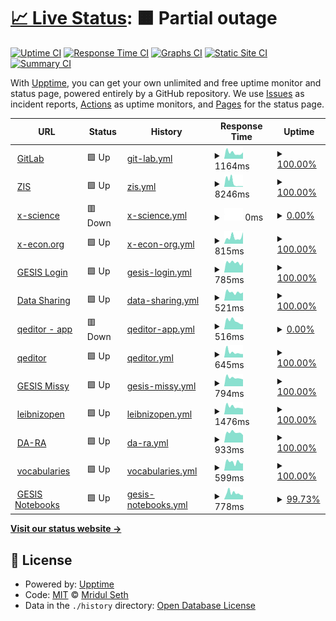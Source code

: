 # [📈 Live Status](https://GESISWTS.github.io/uptime): <!--live status--> **🟧 Partial outage**

[![Uptime CI](https://github.com/koj-co/upptime/workflows/Uptime%20CI/badge.svg)](https://github.com/koj-co/upptime/actions?query=workflow%3A%22Uptime+CI%22)
[![Response Time CI](https://github.com/koj-co/upptime/workflows/Response%20Time%20CI/badge.svg)](https://github.com/koj-co/upptime/actions?query=workflow%3A%22Response+Time+CI%22)
[![Graphs CI](https://github.com/koj-co/upptime/workflows/Graphs%20CI/badge.svg)](https://github.com/koj-co/upptime/actions?query=workflow%3A%22Graphs+CI%22)
[![Static Site CI](https://github.com/koj-co/upptime/workflows/Static%20Site%20CI/badge.svg)](https://github.com/koj-co/upptime/actions?query=workflow%3A%22Static+Site+CI%22)
[![Summary CI](https://github.com/koj-co/upptime/workflows/Summary%20CI/badge.svg)](https://github.com/koj-co/upptime/actions?query=workflow%3A%22Summary+CI%22)

With [Upptime](https://upptime.js.org), you can get your own unlimited and free uptime monitor and status page, powered entirely by a GitHub repository. We use [Issues](https://github.com/MridulS/test_status_page/issues) as incident reports, [Actions](https://github.com/MridulS/test_status_page/actions) as uptime monitors, and [Pages](https://MridulS.github.io/test_status_page) for the status page.

<!--start: status pages-->
<!-- This summary is generated by Upptime (https://github.com/upptime/upptime) -->
<!-- Do not edit this manually, your changes will be overwritten -->
<!-- prettier-ignore -->
| URL | Status | History | Response Time | Uptime |
| --- | ------ | ------- | ------------- | ------ |
| <img alt="" src="https://icons.duckduckgo.com/ip3/git.gesis.org.ico" height="13"> [GitLab](https://git.gesis.org) | 🟩 Up | [git-lab.yml](https://github.com/GESISWTS/uptime/commits/HEAD/history/git-lab.yml) | <details><summary><img alt="Response time graph" src="./graphs/git-lab/response-time-week.png" height="20"> 1164ms</summary><br><a href="https://GESISWTS.github.io/uptime/history/git-lab"><img alt="Response time 928" src="https://img.shields.io/endpoint?url=https%3A%2F%2Fraw.githubusercontent.com%2FGESISWTS%2Fuptime%2FHEAD%2Fapi%2Fgit-lab%2Fresponse-time.json"></a><br><a href="https://GESISWTS.github.io/uptime/history/git-lab"><img alt="24-hour response time 1237" src="https://img.shields.io/endpoint?url=https%3A%2F%2Fraw.githubusercontent.com%2FGESISWTS%2Fuptime%2FHEAD%2Fapi%2Fgit-lab%2Fresponse-time-day.json"></a><br><a href="https://GESISWTS.github.io/uptime/history/git-lab"><img alt="7-day response time 1164" src="https://img.shields.io/endpoint?url=https%3A%2F%2Fraw.githubusercontent.com%2FGESISWTS%2Fuptime%2FHEAD%2Fapi%2Fgit-lab%2Fresponse-time-week.json"></a><br><a href="https://GESISWTS.github.io/uptime/history/git-lab"><img alt="30-day response time 1007" src="https://img.shields.io/endpoint?url=https%3A%2F%2Fraw.githubusercontent.com%2FGESISWTS%2Fuptime%2FHEAD%2Fapi%2Fgit-lab%2Fresponse-time-month.json"></a><br><a href="https://GESISWTS.github.io/uptime/history/git-lab"><img alt="1-year response time 952" src="https://img.shields.io/endpoint?url=https%3A%2F%2Fraw.githubusercontent.com%2FGESISWTS%2Fuptime%2FHEAD%2Fapi%2Fgit-lab%2Fresponse-time-year.json"></a></details> | <details><summary><a href="https://GESISWTS.github.io/uptime/history/git-lab">100.00%</a></summary><a href="https://GESISWTS.github.io/uptime/history/git-lab"><img alt="All-time uptime 99.94%" src="https://img.shields.io/endpoint?url=https%3A%2F%2Fraw.githubusercontent.com%2FGESISWTS%2Fuptime%2FHEAD%2Fapi%2Fgit-lab%2Fuptime.json"></a><br><a href="https://GESISWTS.github.io/uptime/history/git-lab"><img alt="24-hour uptime 100.00%" src="https://img.shields.io/endpoint?url=https%3A%2F%2Fraw.githubusercontent.com%2FGESISWTS%2Fuptime%2FHEAD%2Fapi%2Fgit-lab%2Fuptime-day.json"></a><br><a href="https://GESISWTS.github.io/uptime/history/git-lab"><img alt="7-day uptime 100.00%" src="https://img.shields.io/endpoint?url=https%3A%2F%2Fraw.githubusercontent.com%2FGESISWTS%2Fuptime%2FHEAD%2Fapi%2Fgit-lab%2Fuptime-week.json"></a><br><a href="https://GESISWTS.github.io/uptime/history/git-lab"><img alt="30-day uptime 100.00%" src="https://img.shields.io/endpoint?url=https%3A%2F%2Fraw.githubusercontent.com%2FGESISWTS%2Fuptime%2FHEAD%2Fapi%2Fgit-lab%2Fuptime-month.json"></a><br><a href="https://GESISWTS.github.io/uptime/history/git-lab"><img alt="1-year uptime 99.97%" src="https://img.shields.io/endpoint?url=https%3A%2F%2Fraw.githubusercontent.com%2FGESISWTS%2Fuptime%2FHEAD%2Fapi%2Fgit-lab%2Fuptime-year.json"></a></details>
| <img alt="" src="https://icons.duckduckgo.com/ip3/zis.gesis.org.ico" height="13"> [ZIS](https://zis.gesis.org) | 🟩 Up | [zis.yml](https://github.com/GESISWTS/uptime/commits/HEAD/history/zis.yml) | <details><summary><img alt="Response time graph" src="./graphs/zis/response-time-week.png" height="20"> 8246ms</summary><br><a href="https://GESISWTS.github.io/uptime/history/zis"><img alt="Response time 6423" src="https://img.shields.io/endpoint?url=https%3A%2F%2Fraw.githubusercontent.com%2FGESISWTS%2Fuptime%2FHEAD%2Fapi%2Fzis%2Fresponse-time.json"></a><br><a href="https://GESISWTS.github.io/uptime/history/zis"><img alt="24-hour response time 1071" src="https://img.shields.io/endpoint?url=https%3A%2F%2Fraw.githubusercontent.com%2FGESISWTS%2Fuptime%2FHEAD%2Fapi%2Fzis%2Fresponse-time-day.json"></a><br><a href="https://GESISWTS.github.io/uptime/history/zis"><img alt="7-day response time 8246" src="https://img.shields.io/endpoint?url=https%3A%2F%2Fraw.githubusercontent.com%2FGESISWTS%2Fuptime%2FHEAD%2Fapi%2Fzis%2Fresponse-time-week.json"></a><br><a href="https://GESISWTS.github.io/uptime/history/zis"><img alt="30-day response time 4443" src="https://img.shields.io/endpoint?url=https%3A%2F%2Fraw.githubusercontent.com%2FGESISWTS%2Fuptime%2FHEAD%2Fapi%2Fzis%2Fresponse-time-month.json"></a><br><a href="https://GESISWTS.github.io/uptime/history/zis"><img alt="1-year response time 6454" src="https://img.shields.io/endpoint?url=https%3A%2F%2Fraw.githubusercontent.com%2FGESISWTS%2Fuptime%2FHEAD%2Fapi%2Fzis%2Fresponse-time-year.json"></a></details> | <details><summary><a href="https://GESISWTS.github.io/uptime/history/zis">100.00%</a></summary><a href="https://GESISWTS.github.io/uptime/history/zis"><img alt="All-time uptime 99.42%" src="https://img.shields.io/endpoint?url=https%3A%2F%2Fraw.githubusercontent.com%2FGESISWTS%2Fuptime%2FHEAD%2Fapi%2Fzis%2Fuptime.json"></a><br><a href="https://GESISWTS.github.io/uptime/history/zis"><img alt="24-hour uptime 100.00%" src="https://img.shields.io/endpoint?url=https%3A%2F%2Fraw.githubusercontent.com%2FGESISWTS%2Fuptime%2FHEAD%2Fapi%2Fzis%2Fuptime-day.json"></a><br><a href="https://GESISWTS.github.io/uptime/history/zis"><img alt="7-day uptime 100.00%" src="https://img.shields.io/endpoint?url=https%3A%2F%2Fraw.githubusercontent.com%2FGESISWTS%2Fuptime%2FHEAD%2Fapi%2Fzis%2Fuptime-week.json"></a><br><a href="https://GESISWTS.github.io/uptime/history/zis"><img alt="30-day uptime 100.00%" src="https://img.shields.io/endpoint?url=https%3A%2F%2Fraw.githubusercontent.com%2FGESISWTS%2Fuptime%2FHEAD%2Fapi%2Fzis%2Fuptime-month.json"></a><br><a href="https://GESISWTS.github.io/uptime/history/zis"><img alt="1-year uptime 99.16%" src="https://img.shields.io/endpoint?url=https%3A%2F%2Fraw.githubusercontent.com%2FGESISWTS%2Fuptime%2FHEAD%2Fapi%2Fzis%2Fuptime-year.json"></a></details>
| <img alt="" src="https://icons.duckduckgo.com/ip3/www.x-science.org.ico" height="13"> [x-science](https://www.x-science.org/xscience/#!Home) | 🟥 Down | [x-science.yml](https://github.com/GESISWTS/uptime/commits/HEAD/history/x-science.yml) | <details><summary><img alt="Response time graph" src="./graphs/x-science/response-time-week.png" height="20"> 0ms</summary><br><a href="https://GESISWTS.github.io/uptime/history/x-science"><img alt="Response time 0" src="https://img.shields.io/endpoint?url=https%3A%2F%2Fraw.githubusercontent.com%2FGESISWTS%2Fuptime%2FHEAD%2Fapi%2Fx-science%2Fresponse-time.json"></a><br><a href="https://GESISWTS.github.io/uptime/history/x-science"><img alt="24-hour response time 0" src="https://img.shields.io/endpoint?url=https%3A%2F%2Fraw.githubusercontent.com%2FGESISWTS%2Fuptime%2FHEAD%2Fapi%2Fx-science%2Fresponse-time-day.json"></a><br><a href="https://GESISWTS.github.io/uptime/history/x-science"><img alt="7-day response time 0" src="https://img.shields.io/endpoint?url=https%3A%2F%2Fraw.githubusercontent.com%2FGESISWTS%2Fuptime%2FHEAD%2Fapi%2Fx-science%2Fresponse-time-week.json"></a><br><a href="https://GESISWTS.github.io/uptime/history/x-science"><img alt="30-day response time 0" src="https://img.shields.io/endpoint?url=https%3A%2F%2Fraw.githubusercontent.com%2FGESISWTS%2Fuptime%2FHEAD%2Fapi%2Fx-science%2Fresponse-time-month.json"></a><br><a href="https://GESISWTS.github.io/uptime/history/x-science"><img alt="1-year response time 0" src="https://img.shields.io/endpoint?url=https%3A%2F%2Fraw.githubusercontent.com%2FGESISWTS%2Fuptime%2FHEAD%2Fapi%2Fx-science%2Fresponse-time-year.json"></a></details> | <details><summary><a href="https://GESISWTS.github.io/uptime/history/x-science">0.00%</a></summary><a href="https://GESISWTS.github.io/uptime/history/x-science"><img alt="All-time uptime 36.92%" src="https://img.shields.io/endpoint?url=https%3A%2F%2Fraw.githubusercontent.com%2FGESISWTS%2Fuptime%2FHEAD%2Fapi%2Fx-science%2Fuptime.json"></a><br><a href="https://GESISWTS.github.io/uptime/history/x-science"><img alt="24-hour uptime 0.00%" src="https://img.shields.io/endpoint?url=https%3A%2F%2Fraw.githubusercontent.com%2FGESISWTS%2Fuptime%2FHEAD%2Fapi%2Fx-science%2Fuptime-day.json"></a><br><a href="https://GESISWTS.github.io/uptime/history/x-science"><img alt="7-day uptime 0.00%" src="https://img.shields.io/endpoint?url=https%3A%2F%2Fraw.githubusercontent.com%2FGESISWTS%2Fuptime%2FHEAD%2Fapi%2Fx-science%2Fuptime-week.json"></a><br><a href="https://GESISWTS.github.io/uptime/history/x-science"><img alt="30-day uptime 0.00%" src="https://img.shields.io/endpoint?url=https%3A%2F%2Fraw.githubusercontent.com%2FGESISWTS%2Fuptime%2FHEAD%2Fapi%2Fx-science%2Fuptime-month.json"></a><br><a href="https://GESISWTS.github.io/uptime/history/x-science"><img alt="1-year uptime 0.00%" src="https://img.shields.io/endpoint?url=https%3A%2F%2Fraw.githubusercontent.com%2FGESISWTS%2Fuptime%2FHEAD%2Fapi%2Fx-science%2Fuptime-year.json"></a></details>
| <img alt="" src="https://icons.duckduckgo.com/ip3/x-econ.org.ico" height="13"> [x-econ.org](https://x-econ.org/xecon/#!Home) | 🟩 Up | [x-econ-org.yml](https://github.com/GESISWTS/uptime/commits/HEAD/history/x-econ-org.yml) | <details><summary><img alt="Response time graph" src="./graphs/x-econ-org/response-time-week.png" height="20"> 815ms</summary><br><a href="https://GESISWTS.github.io/uptime/history/x-econ-org"><img alt="Response time 558" src="https://img.shields.io/endpoint?url=https%3A%2F%2Fraw.githubusercontent.com%2FGESISWTS%2Fuptime%2FHEAD%2Fapi%2Fx-econ-org%2Fresponse-time.json"></a><br><a href="https://GESISWTS.github.io/uptime/history/x-econ-org"><img alt="24-hour response time 1445" src="https://img.shields.io/endpoint?url=https%3A%2F%2Fraw.githubusercontent.com%2FGESISWTS%2Fuptime%2FHEAD%2Fapi%2Fx-econ-org%2Fresponse-time-day.json"></a><br><a href="https://GESISWTS.github.io/uptime/history/x-econ-org"><img alt="7-day response time 815" src="https://img.shields.io/endpoint?url=https%3A%2F%2Fraw.githubusercontent.com%2FGESISWTS%2Fuptime%2FHEAD%2Fapi%2Fx-econ-org%2Fresponse-time-week.json"></a><br><a href="https://GESISWTS.github.io/uptime/history/x-econ-org"><img alt="30-day response time 621" src="https://img.shields.io/endpoint?url=https%3A%2F%2Fraw.githubusercontent.com%2FGESISWTS%2Fuptime%2FHEAD%2Fapi%2Fx-econ-org%2Fresponse-time-month.json"></a><br><a href="https://GESISWTS.github.io/uptime/history/x-econ-org"><img alt="1-year response time 573" src="https://img.shields.io/endpoint?url=https%3A%2F%2Fraw.githubusercontent.com%2FGESISWTS%2Fuptime%2FHEAD%2Fapi%2Fx-econ-org%2Fresponse-time-year.json"></a></details> | <details><summary><a href="https://GESISWTS.github.io/uptime/history/x-econ-org">100.00%</a></summary><a href="https://GESISWTS.github.io/uptime/history/x-econ-org"><img alt="All-time uptime 99.39%" src="https://img.shields.io/endpoint?url=https%3A%2F%2Fraw.githubusercontent.com%2FGESISWTS%2Fuptime%2FHEAD%2Fapi%2Fx-econ-org%2Fuptime.json"></a><br><a href="https://GESISWTS.github.io/uptime/history/x-econ-org"><img alt="24-hour uptime 100.00%" src="https://img.shields.io/endpoint?url=https%3A%2F%2Fraw.githubusercontent.com%2FGESISWTS%2Fuptime%2FHEAD%2Fapi%2Fx-econ-org%2Fuptime-day.json"></a><br><a href="https://GESISWTS.github.io/uptime/history/x-econ-org"><img alt="7-day uptime 100.00%" src="https://img.shields.io/endpoint?url=https%3A%2F%2Fraw.githubusercontent.com%2FGESISWTS%2Fuptime%2FHEAD%2Fapi%2Fx-econ-org%2Fuptime-week.json"></a><br><a href="https://GESISWTS.github.io/uptime/history/x-econ-org"><img alt="30-day uptime 99.08%" src="https://img.shields.io/endpoint?url=https%3A%2F%2Fraw.githubusercontent.com%2FGESISWTS%2Fuptime%2FHEAD%2Fapi%2Fx-econ-org%2Fuptime-month.json"></a><br><a href="https://GESISWTS.github.io/uptime/history/x-econ-org"><img alt="1-year uptime 99.91%" src="https://img.shields.io/endpoint?url=https%3A%2F%2Fraw.githubusercontent.com%2FGESISWTS%2Fuptime%2FHEAD%2Fapi%2Fx-econ-org%2Fuptime-year.json"></a></details>
| <img alt="" src="https://icons.duckduckgo.com/ip3/login.gesis.org.ico" height="13"> [GESIS Login](https://login.gesis.org) | 🟩 Up | [gesis-login.yml](https://github.com/GESISWTS/uptime/commits/HEAD/history/gesis-login.yml) | <details><summary><img alt="Response time graph" src="./graphs/gesis-login/response-time-week.png" height="20"> 785ms</summary><br><a href="https://GESISWTS.github.io/uptime/history/gesis-login"><img alt="Response time 868" src="https://img.shields.io/endpoint?url=https%3A%2F%2Fraw.githubusercontent.com%2FGESISWTS%2Fuptime%2FHEAD%2Fapi%2Fgesis-login%2Fresponse-time.json"></a><br><a href="https://GESISWTS.github.io/uptime/history/gesis-login"><img alt="24-hour response time 777" src="https://img.shields.io/endpoint?url=https%3A%2F%2Fraw.githubusercontent.com%2FGESISWTS%2Fuptime%2FHEAD%2Fapi%2Fgesis-login%2Fresponse-time-day.json"></a><br><a href="https://GESISWTS.github.io/uptime/history/gesis-login"><img alt="7-day response time 785" src="https://img.shields.io/endpoint?url=https%3A%2F%2Fraw.githubusercontent.com%2FGESISWTS%2Fuptime%2FHEAD%2Fapi%2Fgesis-login%2Fresponse-time-week.json"></a><br><a href="https://GESISWTS.github.io/uptime/history/gesis-login"><img alt="30-day response time 928" src="https://img.shields.io/endpoint?url=https%3A%2F%2Fraw.githubusercontent.com%2FGESISWTS%2Fuptime%2FHEAD%2Fapi%2Fgesis-login%2Fresponse-time-month.json"></a><br><a href="https://GESISWTS.github.io/uptime/history/gesis-login"><img alt="1-year response time 863" src="https://img.shields.io/endpoint?url=https%3A%2F%2Fraw.githubusercontent.com%2FGESISWTS%2Fuptime%2FHEAD%2Fapi%2Fgesis-login%2Fresponse-time-year.json"></a></details> | <details><summary><a href="https://GESISWTS.github.io/uptime/history/gesis-login">100.00%</a></summary><a href="https://GESISWTS.github.io/uptime/history/gesis-login"><img alt="All-time uptime 97.57%" src="https://img.shields.io/endpoint?url=https%3A%2F%2Fraw.githubusercontent.com%2FGESISWTS%2Fuptime%2FHEAD%2Fapi%2Fgesis-login%2Fuptime.json"></a><br><a href="https://GESISWTS.github.io/uptime/history/gesis-login"><img alt="24-hour uptime 100.00%" src="https://img.shields.io/endpoint?url=https%3A%2F%2Fraw.githubusercontent.com%2FGESISWTS%2Fuptime%2FHEAD%2Fapi%2Fgesis-login%2Fuptime-day.json"></a><br><a href="https://GESISWTS.github.io/uptime/history/gesis-login"><img alt="7-day uptime 100.00%" src="https://img.shields.io/endpoint?url=https%3A%2F%2Fraw.githubusercontent.com%2FGESISWTS%2Fuptime%2FHEAD%2Fapi%2Fgesis-login%2Fuptime-week.json"></a><br><a href="https://GESISWTS.github.io/uptime/history/gesis-login"><img alt="30-day uptime 100.00%" src="https://img.shields.io/endpoint?url=https%3A%2F%2Fraw.githubusercontent.com%2FGESISWTS%2Fuptime%2FHEAD%2Fapi%2Fgesis-login%2Fuptime-month.json"></a><br><a href="https://GESISWTS.github.io/uptime/history/gesis-login"><img alt="1-year uptime 95.36%" src="https://img.shields.io/endpoint?url=https%3A%2F%2Fraw.githubusercontent.com%2FGESISWTS%2Fuptime%2FHEAD%2Fapi%2Fgesis-login%2Fuptime-year.json"></a></details>
| <img alt="" src="https://icons.duckduckgo.com/ip3/data.gesis.org.ico" height="13"> [Data Sharing](https://data.gesis.org/sharing/#!Home) | 🟩 Up | [data-sharing.yml](https://github.com/GESISWTS/uptime/commits/HEAD/history/data-sharing.yml) | <details><summary><img alt="Response time graph" src="./graphs/data-sharing/response-time-week.png" height="20"> 521ms</summary><br><a href="https://GESISWTS.github.io/uptime/history/data-sharing"><img alt="Response time 536" src="https://img.shields.io/endpoint?url=https%3A%2F%2Fraw.githubusercontent.com%2FGESISWTS%2Fuptime%2FHEAD%2Fapi%2Fdata-sharing%2Fresponse-time.json"></a><br><a href="https://GESISWTS.github.io/uptime/history/data-sharing"><img alt="24-hour response time 508" src="https://img.shields.io/endpoint?url=https%3A%2F%2Fraw.githubusercontent.com%2FGESISWTS%2Fuptime%2FHEAD%2Fapi%2Fdata-sharing%2Fresponse-time-day.json"></a><br><a href="https://GESISWTS.github.io/uptime/history/data-sharing"><img alt="7-day response time 521" src="https://img.shields.io/endpoint?url=https%3A%2F%2Fraw.githubusercontent.com%2FGESISWTS%2Fuptime%2FHEAD%2Fapi%2Fdata-sharing%2Fresponse-time-week.json"></a><br><a href="https://GESISWTS.github.io/uptime/history/data-sharing"><img alt="30-day response time 576" src="https://img.shields.io/endpoint?url=https%3A%2F%2Fraw.githubusercontent.com%2FGESISWTS%2Fuptime%2FHEAD%2Fapi%2Fdata-sharing%2Fresponse-time-month.json"></a><br><a href="https://GESISWTS.github.io/uptime/history/data-sharing"><img alt="1-year response time 545" src="https://img.shields.io/endpoint?url=https%3A%2F%2Fraw.githubusercontent.com%2FGESISWTS%2Fuptime%2FHEAD%2Fapi%2Fdata-sharing%2Fresponse-time-year.json"></a></details> | <details><summary><a href="https://GESISWTS.github.io/uptime/history/data-sharing">100.00%</a></summary><a href="https://GESISWTS.github.io/uptime/history/data-sharing"><img alt="All-time uptime 99.49%" src="https://img.shields.io/endpoint?url=https%3A%2F%2Fraw.githubusercontent.com%2FGESISWTS%2Fuptime%2FHEAD%2Fapi%2Fdata-sharing%2Fuptime.json"></a><br><a href="https://GESISWTS.github.io/uptime/history/data-sharing"><img alt="24-hour uptime 100.00%" src="https://img.shields.io/endpoint?url=https%3A%2F%2Fraw.githubusercontent.com%2FGESISWTS%2Fuptime%2FHEAD%2Fapi%2Fdata-sharing%2Fuptime-day.json"></a><br><a href="https://GESISWTS.github.io/uptime/history/data-sharing"><img alt="7-day uptime 100.00%" src="https://img.shields.io/endpoint?url=https%3A%2F%2Fraw.githubusercontent.com%2FGESISWTS%2Fuptime%2FHEAD%2Fapi%2Fdata-sharing%2Fuptime-week.json"></a><br><a href="https://GESISWTS.github.io/uptime/history/data-sharing"><img alt="30-day uptime 100.00%" src="https://img.shields.io/endpoint?url=https%3A%2F%2Fraw.githubusercontent.com%2FGESISWTS%2Fuptime%2FHEAD%2Fapi%2Fdata-sharing%2Fuptime-month.json"></a><br><a href="https://GESISWTS.github.io/uptime/history/data-sharing"><img alt="1-year uptime 99.62%" src="https://img.shields.io/endpoint?url=https%3A%2F%2Fraw.githubusercontent.com%2FGESISWTS%2Fuptime%2FHEAD%2Fapi%2Fdata-sharing%2Fuptime-year.json"></a></details>
| <img alt="" src="https://icons.duckduckgo.com/ip3/multiweb.gesis.org.ico" height="13"> [qeditor - app](https://multiweb.gesis.org/labs/apps/qeditor) | 🟥 Down | [qeditor-app.yml](https://github.com/GESISWTS/uptime/commits/HEAD/history/qeditor-app.yml) | <details><summary><img alt="Response time graph" src="./graphs/qeditor-app/response-time-week.png" height="20"> 516ms</summary><br><a href="https://GESISWTS.github.io/uptime/history/qeditor-app"><img alt="Response time 650" src="https://img.shields.io/endpoint?url=https%3A%2F%2Fraw.githubusercontent.com%2FGESISWTS%2Fuptime%2FHEAD%2Fapi%2Fqeditor-app%2Fresponse-time.json"></a><br><a href="https://GESISWTS.github.io/uptime/history/qeditor-app"><img alt="24-hour response time 325" src="https://img.shields.io/endpoint?url=https%3A%2F%2Fraw.githubusercontent.com%2FGESISWTS%2Fuptime%2FHEAD%2Fapi%2Fqeditor-app%2Fresponse-time-day.json"></a><br><a href="https://GESISWTS.github.io/uptime/history/qeditor-app"><img alt="7-day response time 516" src="https://img.shields.io/endpoint?url=https%3A%2F%2Fraw.githubusercontent.com%2FGESISWTS%2Fuptime%2FHEAD%2Fapi%2Fqeditor-app%2Fresponse-time-week.json"></a><br><a href="https://GESISWTS.github.io/uptime/history/qeditor-app"><img alt="30-day response time 522" src="https://img.shields.io/endpoint?url=https%3A%2F%2Fraw.githubusercontent.com%2FGESISWTS%2Fuptime%2FHEAD%2Fapi%2Fqeditor-app%2Fresponse-time-month.json"></a><br><a href="https://GESISWTS.github.io/uptime/history/qeditor-app"><img alt="1-year response time 617" src="https://img.shields.io/endpoint?url=https%3A%2F%2Fraw.githubusercontent.com%2FGESISWTS%2Fuptime%2FHEAD%2Fapi%2Fqeditor-app%2Fresponse-time-year.json"></a></details> | <details><summary><a href="https://GESISWTS.github.io/uptime/history/qeditor-app">0.00%</a></summary><a href="https://GESISWTS.github.io/uptime/history/qeditor-app"><img alt="All-time uptime 81.60%" src="https://img.shields.io/endpoint?url=https%3A%2F%2Fraw.githubusercontent.com%2FGESISWTS%2Fuptime%2FHEAD%2Fapi%2Fqeditor-app%2Fuptime.json"></a><br><a href="https://GESISWTS.github.io/uptime/history/qeditor-app"><img alt="24-hour uptime 0.00%" src="https://img.shields.io/endpoint?url=https%3A%2F%2Fraw.githubusercontent.com%2FGESISWTS%2Fuptime%2FHEAD%2Fapi%2Fqeditor-app%2Fuptime-day.json"></a><br><a href="https://GESISWTS.github.io/uptime/history/qeditor-app"><img alt="7-day uptime 0.00%" src="https://img.shields.io/endpoint?url=https%3A%2F%2Fraw.githubusercontent.com%2FGESISWTS%2Fuptime%2FHEAD%2Fapi%2Fqeditor-app%2Fuptime-week.json"></a><br><a href="https://GESISWTS.github.io/uptime/history/qeditor-app"><img alt="30-day uptime 0.00%" src="https://img.shields.io/endpoint?url=https%3A%2F%2Fraw.githubusercontent.com%2FGESISWTS%2Fuptime%2FHEAD%2Fapi%2Fqeditor-app%2Fuptime-month.json"></a><br><a href="https://GESISWTS.github.io/uptime/history/qeditor-app"><img alt="1-year uptime 50.49%" src="https://img.shields.io/endpoint?url=https%3A%2F%2Fraw.githubusercontent.com%2FGESISWTS%2Fuptime%2FHEAD%2Fapi%2Fqeditor-app%2Fuptime-year.json"></a></details>
| <img alt="" src="https://icons.duckduckgo.com/ip3/multiweb.gesis.org.ico" height="13"> [qeditor](https://multiweb.gesis.org/qeditor) | 🟩 Up | [qeditor.yml](https://github.com/GESISWTS/uptime/commits/HEAD/history/qeditor.yml) | <details><summary><img alt="Response time graph" src="./graphs/qeditor/response-time-week.png" height="20"> 645ms</summary><br><a href="https://GESISWTS.github.io/uptime/history/qeditor"><img alt="Response time 434" src="https://img.shields.io/endpoint?url=https%3A%2F%2Fraw.githubusercontent.com%2FGESISWTS%2Fuptime%2FHEAD%2Fapi%2Fqeditor%2Fresponse-time.json"></a><br><a href="https://GESISWTS.github.io/uptime/history/qeditor"><img alt="24-hour response time 423" src="https://img.shields.io/endpoint?url=https%3A%2F%2Fraw.githubusercontent.com%2FGESISWTS%2Fuptime%2FHEAD%2Fapi%2Fqeditor%2Fresponse-time-day.json"></a><br><a href="https://GESISWTS.github.io/uptime/history/qeditor"><img alt="7-day response time 645" src="https://img.shields.io/endpoint?url=https%3A%2F%2Fraw.githubusercontent.com%2FGESISWTS%2Fuptime%2FHEAD%2Fapi%2Fqeditor%2Fresponse-time-week.json"></a><br><a href="https://GESISWTS.github.io/uptime/history/qeditor"><img alt="30-day response time 612" src="https://img.shields.io/endpoint?url=https%3A%2F%2Fraw.githubusercontent.com%2FGESISWTS%2Fuptime%2FHEAD%2Fapi%2Fqeditor%2Fresponse-time-month.json"></a><br><a href="https://GESISWTS.github.io/uptime/history/qeditor"><img alt="1-year response time 426" src="https://img.shields.io/endpoint?url=https%3A%2F%2Fraw.githubusercontent.com%2FGESISWTS%2Fuptime%2FHEAD%2Fapi%2Fqeditor%2Fresponse-time-year.json"></a></details> | <details><summary><a href="https://GESISWTS.github.io/uptime/history/qeditor">100.00%</a></summary><a href="https://GESISWTS.github.io/uptime/history/qeditor"><img alt="All-time uptime 99.80%" src="https://img.shields.io/endpoint?url=https%3A%2F%2Fraw.githubusercontent.com%2FGESISWTS%2Fuptime%2FHEAD%2Fapi%2Fqeditor%2Fuptime.json"></a><br><a href="https://GESISWTS.github.io/uptime/history/qeditor"><img alt="24-hour uptime 100.00%" src="https://img.shields.io/endpoint?url=https%3A%2F%2Fraw.githubusercontent.com%2FGESISWTS%2Fuptime%2FHEAD%2Fapi%2Fqeditor%2Fuptime-day.json"></a><br><a href="https://GESISWTS.github.io/uptime/history/qeditor"><img alt="7-day uptime 100.00%" src="https://img.shields.io/endpoint?url=https%3A%2F%2Fraw.githubusercontent.com%2FGESISWTS%2Fuptime%2FHEAD%2Fapi%2Fqeditor%2Fuptime-week.json"></a><br><a href="https://GESISWTS.github.io/uptime/history/qeditor"><img alt="30-day uptime 99.91%" src="https://img.shields.io/endpoint?url=https%3A%2F%2Fraw.githubusercontent.com%2FGESISWTS%2Fuptime%2FHEAD%2Fapi%2Fqeditor%2Fuptime-month.json"></a><br><a href="https://GESISWTS.github.io/uptime/history/qeditor"><img alt="1-year uptime 99.84%" src="https://img.shields.io/endpoint?url=https%3A%2F%2Fraw.githubusercontent.com%2FGESISWTS%2Fuptime%2FHEAD%2Fapi%2Fqeditor%2Fuptime-year.json"></a></details>
| <img alt="" src="https://icons.duckduckgo.com/ip3/www.gesis.org.ico" height="13"> [GESIS Missy](https://www.gesis.org/missy) | 🟩 Up | [gesis-missy.yml](https://github.com/GESISWTS/uptime/commits/HEAD/history/gesis-missy.yml) | <details><summary><img alt="Response time graph" src="./graphs/gesis-missy/response-time-week.png" height="20"> 794ms</summary><br><a href="https://GESISWTS.github.io/uptime/history/gesis-missy"><img alt="Response time 756" src="https://img.shields.io/endpoint?url=https%3A%2F%2Fraw.githubusercontent.com%2FGESISWTS%2Fuptime%2FHEAD%2Fapi%2Fgesis-missy%2Fresponse-time.json"></a><br><a href="https://GESISWTS.github.io/uptime/history/gesis-missy"><img alt="24-hour response time 647" src="https://img.shields.io/endpoint?url=https%3A%2F%2Fraw.githubusercontent.com%2FGESISWTS%2Fuptime%2FHEAD%2Fapi%2Fgesis-missy%2Fresponse-time-day.json"></a><br><a href="https://GESISWTS.github.io/uptime/history/gesis-missy"><img alt="7-day response time 794" src="https://img.shields.io/endpoint?url=https%3A%2F%2Fraw.githubusercontent.com%2FGESISWTS%2Fuptime%2FHEAD%2Fapi%2Fgesis-missy%2Fresponse-time-week.json"></a><br><a href="https://GESISWTS.github.io/uptime/history/gesis-missy"><img alt="30-day response time 808" src="https://img.shields.io/endpoint?url=https%3A%2F%2Fraw.githubusercontent.com%2FGESISWTS%2Fuptime%2FHEAD%2Fapi%2Fgesis-missy%2Fresponse-time-month.json"></a><br><a href="https://GESISWTS.github.io/uptime/history/gesis-missy"><img alt="1-year response time 763" src="https://img.shields.io/endpoint?url=https%3A%2F%2Fraw.githubusercontent.com%2FGESISWTS%2Fuptime%2FHEAD%2Fapi%2Fgesis-missy%2Fresponse-time-year.json"></a></details> | <details><summary><a href="https://GESISWTS.github.io/uptime/history/gesis-missy">100.00%</a></summary><a href="https://GESISWTS.github.io/uptime/history/gesis-missy"><img alt="All-time uptime 99.93%" src="https://img.shields.io/endpoint?url=https%3A%2F%2Fraw.githubusercontent.com%2FGESISWTS%2Fuptime%2FHEAD%2Fapi%2Fgesis-missy%2Fuptime.json"></a><br><a href="https://GESISWTS.github.io/uptime/history/gesis-missy"><img alt="24-hour uptime 100.00%" src="https://img.shields.io/endpoint?url=https%3A%2F%2Fraw.githubusercontent.com%2FGESISWTS%2Fuptime%2FHEAD%2Fapi%2Fgesis-missy%2Fuptime-day.json"></a><br><a href="https://GESISWTS.github.io/uptime/history/gesis-missy"><img alt="7-day uptime 100.00%" src="https://img.shields.io/endpoint?url=https%3A%2F%2Fraw.githubusercontent.com%2FGESISWTS%2Fuptime%2FHEAD%2Fapi%2Fgesis-missy%2Fuptime-week.json"></a><br><a href="https://GESISWTS.github.io/uptime/history/gesis-missy"><img alt="30-day uptime 100.00%" src="https://img.shields.io/endpoint?url=https%3A%2F%2Fraw.githubusercontent.com%2FGESISWTS%2Fuptime%2FHEAD%2Fapi%2Fgesis-missy%2Fuptime-month.json"></a><br><a href="https://GESISWTS.github.io/uptime/history/gesis-missy"><img alt="1-year uptime 99.99%" src="https://img.shields.io/endpoint?url=https%3A%2F%2Fraw.githubusercontent.com%2FGESISWTS%2Fuptime%2FHEAD%2Fapi%2Fgesis-missy%2Fuptime-year.json"></a></details>
| <img alt="" src="https://icons.duckduckgo.com/ip3/www.leibnizopen.de.ico" height="13"> [leibnizopen](http://www.leibnizopen.de/suche/handle/document/113707) | 🟩 Up | [leibnizopen.yml](https://github.com/GESISWTS/uptime/commits/HEAD/history/leibnizopen.yml) | <details><summary><img alt="Response time graph" src="./graphs/leibnizopen/response-time-week.png" height="20"> 1476ms</summary><br><a href="https://GESISWTS.github.io/uptime/history/leibnizopen"><img alt="Response time 1094" src="https://img.shields.io/endpoint?url=https%3A%2F%2Fraw.githubusercontent.com%2FGESISWTS%2Fuptime%2FHEAD%2Fapi%2Fleibnizopen%2Fresponse-time.json"></a><br><a href="https://GESISWTS.github.io/uptime/history/leibnizopen"><img alt="24-hour response time 1117" src="https://img.shields.io/endpoint?url=https%3A%2F%2Fraw.githubusercontent.com%2FGESISWTS%2Fuptime%2FHEAD%2Fapi%2Fleibnizopen%2Fresponse-time-day.json"></a><br><a href="https://GESISWTS.github.io/uptime/history/leibnizopen"><img alt="7-day response time 1476" src="https://img.shields.io/endpoint?url=https%3A%2F%2Fraw.githubusercontent.com%2FGESISWTS%2Fuptime%2FHEAD%2Fapi%2Fleibnizopen%2Fresponse-time-week.json"></a><br><a href="https://GESISWTS.github.io/uptime/history/leibnizopen"><img alt="30-day response time 1346" src="https://img.shields.io/endpoint?url=https%3A%2F%2Fraw.githubusercontent.com%2FGESISWTS%2Fuptime%2FHEAD%2Fapi%2Fleibnizopen%2Fresponse-time-month.json"></a><br><a href="https://GESISWTS.github.io/uptime/history/leibnizopen"><img alt="1-year response time 1128" src="https://img.shields.io/endpoint?url=https%3A%2F%2Fraw.githubusercontent.com%2FGESISWTS%2Fuptime%2FHEAD%2Fapi%2Fleibnizopen%2Fresponse-time-year.json"></a></details> | <details><summary><a href="https://GESISWTS.github.io/uptime/history/leibnizopen">100.00%</a></summary><a href="https://GESISWTS.github.io/uptime/history/leibnizopen"><img alt="All-time uptime 69.20%" src="https://img.shields.io/endpoint?url=https%3A%2F%2Fraw.githubusercontent.com%2FGESISWTS%2Fuptime%2FHEAD%2Fapi%2Fleibnizopen%2Fuptime.json"></a><br><a href="https://GESISWTS.github.io/uptime/history/leibnizopen"><img alt="24-hour uptime 100.00%" src="https://img.shields.io/endpoint?url=https%3A%2F%2Fraw.githubusercontent.com%2FGESISWTS%2Fuptime%2FHEAD%2Fapi%2Fleibnizopen%2Fuptime-day.json"></a><br><a href="https://GESISWTS.github.io/uptime/history/leibnizopen"><img alt="7-day uptime 100.00%" src="https://img.shields.io/endpoint?url=https%3A%2F%2Fraw.githubusercontent.com%2FGESISWTS%2Fuptime%2FHEAD%2Fapi%2Fleibnizopen%2Fuptime-week.json"></a><br><a href="https://GESISWTS.github.io/uptime/history/leibnizopen"><img alt="30-day uptime 99.69%" src="https://img.shields.io/endpoint?url=https%3A%2F%2Fraw.githubusercontent.com%2FGESISWTS%2Fuptime%2FHEAD%2Fapi%2Fleibnizopen%2Fuptime-month.json"></a><br><a href="https://GESISWTS.github.io/uptime/history/leibnizopen"><img alt="1-year uptime 99.96%" src="https://img.shields.io/endpoint?url=https%3A%2F%2Fraw.githubusercontent.com%2FGESISWTS%2Fuptime%2FHEAD%2Fapi%2Fleibnizopen%2Fuptime-year.json"></a></details>
| <img alt="" src="https://icons.duckduckgo.com/ip3/www.da-ra.de.ico" height="13"> [DA-RA](https://www.da-ra.de/dara/mydara) | 🟩 Up | [da-ra.yml](https://github.com/GESISWTS/uptime/commits/HEAD/history/da-ra.yml) | <details><summary><img alt="Response time graph" src="./graphs/da-ra/response-time-week.png" height="20"> 933ms</summary><br><a href="https://GESISWTS.github.io/uptime/history/da-ra"><img alt="Response time 909" src="https://img.shields.io/endpoint?url=https%3A%2F%2Fraw.githubusercontent.com%2FGESISWTS%2Fuptime%2FHEAD%2Fapi%2Fda-ra%2Fresponse-time.json"></a><br><a href="https://GESISWTS.github.io/uptime/history/da-ra"><img alt="24-hour response time 688" src="https://img.shields.io/endpoint?url=https%3A%2F%2Fraw.githubusercontent.com%2FGESISWTS%2Fuptime%2FHEAD%2Fapi%2Fda-ra%2Fresponse-time-day.json"></a><br><a href="https://GESISWTS.github.io/uptime/history/da-ra"><img alt="7-day response time 933" src="https://img.shields.io/endpoint?url=https%3A%2F%2Fraw.githubusercontent.com%2FGESISWTS%2Fuptime%2FHEAD%2Fapi%2Fda-ra%2Fresponse-time-week.json"></a><br><a href="https://GESISWTS.github.io/uptime/history/da-ra"><img alt="30-day response time 993" src="https://img.shields.io/endpoint?url=https%3A%2F%2Fraw.githubusercontent.com%2FGESISWTS%2Fuptime%2FHEAD%2Fapi%2Fda-ra%2Fresponse-time-month.json"></a><br><a href="https://GESISWTS.github.io/uptime/history/da-ra"><img alt="1-year response time 898" src="https://img.shields.io/endpoint?url=https%3A%2F%2Fraw.githubusercontent.com%2FGESISWTS%2Fuptime%2FHEAD%2Fapi%2Fda-ra%2Fresponse-time-year.json"></a></details> | <details><summary><a href="https://GESISWTS.github.io/uptime/history/da-ra">100.00%</a></summary><a href="https://GESISWTS.github.io/uptime/history/da-ra"><img alt="All-time uptime 99.95%" src="https://img.shields.io/endpoint?url=https%3A%2F%2Fraw.githubusercontent.com%2FGESISWTS%2Fuptime%2FHEAD%2Fapi%2Fda-ra%2Fuptime.json"></a><br><a href="https://GESISWTS.github.io/uptime/history/da-ra"><img alt="24-hour uptime 100.00%" src="https://img.shields.io/endpoint?url=https%3A%2F%2Fraw.githubusercontent.com%2FGESISWTS%2Fuptime%2FHEAD%2Fapi%2Fda-ra%2Fuptime-day.json"></a><br><a href="https://GESISWTS.github.io/uptime/history/da-ra"><img alt="7-day uptime 100.00%" src="https://img.shields.io/endpoint?url=https%3A%2F%2Fraw.githubusercontent.com%2FGESISWTS%2Fuptime%2FHEAD%2Fapi%2Fda-ra%2Fuptime-week.json"></a><br><a href="https://GESISWTS.github.io/uptime/history/da-ra"><img alt="30-day uptime 100.00%" src="https://img.shields.io/endpoint?url=https%3A%2F%2Fraw.githubusercontent.com%2FGESISWTS%2Fuptime%2FHEAD%2Fapi%2Fda-ra%2Fuptime-month.json"></a><br><a href="https://GESISWTS.github.io/uptime/history/da-ra"><img alt="1-year uptime 99.98%" src="https://img.shields.io/endpoint?url=https%3A%2F%2Fraw.githubusercontent.com%2FGESISWTS%2Fuptime%2FHEAD%2Fapi%2Fda-ra%2Fuptime-year.json"></a></details>
| <img alt="" src="https://icons.duckduckgo.com/ip3/vocabularies.cessda.eu.ico" height="13"> [vocabularies](https://vocabularies.cessda.eu) | 🟩 Up | [vocabularies.yml](https://github.com/GESISWTS/uptime/commits/HEAD/history/vocabularies.yml) | <details><summary><img alt="Response time graph" src="./graphs/vocabularies/response-time-week.png" height="20"> 599ms</summary><br><a href="https://GESISWTS.github.io/uptime/history/vocabularies"><img alt="Response time 490" src="https://img.shields.io/endpoint?url=https%3A%2F%2Fraw.githubusercontent.com%2FGESISWTS%2Fuptime%2FHEAD%2Fapi%2Fvocabularies%2Fresponse-time.json"></a><br><a href="https://GESISWTS.github.io/uptime/history/vocabularies"><img alt="24-hour response time 510" src="https://img.shields.io/endpoint?url=https%3A%2F%2Fraw.githubusercontent.com%2FGESISWTS%2Fuptime%2FHEAD%2Fapi%2Fvocabularies%2Fresponse-time-day.json"></a><br><a href="https://GESISWTS.github.io/uptime/history/vocabularies"><img alt="7-day response time 599" src="https://img.shields.io/endpoint?url=https%3A%2F%2Fraw.githubusercontent.com%2FGESISWTS%2Fuptime%2FHEAD%2Fapi%2Fvocabularies%2Fresponse-time-week.json"></a><br><a href="https://GESISWTS.github.io/uptime/history/vocabularies"><img alt="30-day response time 656" src="https://img.shields.io/endpoint?url=https%3A%2F%2Fraw.githubusercontent.com%2FGESISWTS%2Fuptime%2FHEAD%2Fapi%2Fvocabularies%2Fresponse-time-month.json"></a><br><a href="https://GESISWTS.github.io/uptime/history/vocabularies"><img alt="1-year response time 501" src="https://img.shields.io/endpoint?url=https%3A%2F%2Fraw.githubusercontent.com%2FGESISWTS%2Fuptime%2FHEAD%2Fapi%2Fvocabularies%2Fresponse-time-year.json"></a></details> | <details><summary><a href="https://GESISWTS.github.io/uptime/history/vocabularies">100.00%</a></summary><a href="https://GESISWTS.github.io/uptime/history/vocabularies"><img alt="All-time uptime 99.89%" src="https://img.shields.io/endpoint?url=https%3A%2F%2Fraw.githubusercontent.com%2FGESISWTS%2Fuptime%2FHEAD%2Fapi%2Fvocabularies%2Fuptime.json"></a><br><a href="https://GESISWTS.github.io/uptime/history/vocabularies"><img alt="24-hour uptime 100.00%" src="https://img.shields.io/endpoint?url=https%3A%2F%2Fraw.githubusercontent.com%2FGESISWTS%2Fuptime%2FHEAD%2Fapi%2Fvocabularies%2Fuptime-day.json"></a><br><a href="https://GESISWTS.github.io/uptime/history/vocabularies"><img alt="7-day uptime 100.00%" src="https://img.shields.io/endpoint?url=https%3A%2F%2Fraw.githubusercontent.com%2FGESISWTS%2Fuptime%2FHEAD%2Fapi%2Fvocabularies%2Fuptime-week.json"></a><br><a href="https://GESISWTS.github.io/uptime/history/vocabularies"><img alt="30-day uptime 99.96%" src="https://img.shields.io/endpoint?url=https%3A%2F%2Fraw.githubusercontent.com%2FGESISWTS%2Fuptime%2FHEAD%2Fapi%2Fvocabularies%2Fuptime-month.json"></a><br><a href="https://GESISWTS.github.io/uptime/history/vocabularies"><img alt="1-year uptime 99.73%" src="https://img.shields.io/endpoint?url=https%3A%2F%2Fraw.githubusercontent.com%2FGESISWTS%2Fuptime%2FHEAD%2Fapi%2Fvocabularies%2Fuptime-year.json"></a></details>
| <img alt="" src="https://icons.duckduckgo.com/ip3/notebooks.gesis.org.ico" height="13"> [GESIS Notebooks](https://notebooks.gesis.org) | 🟩 Up | [gesis-notebooks.yml](https://github.com/GESISWTS/uptime/commits/HEAD/history/gesis-notebooks.yml) | <details><summary><img alt="Response time graph" src="./graphs/gesis-notebooks/response-time-week.png" height="20"> 778ms</summary><br><a href="https://GESISWTS.github.io/uptime/history/gesis-notebooks"><img alt="Response time 771" src="https://img.shields.io/endpoint?url=https%3A%2F%2Fraw.githubusercontent.com%2FGESISWTS%2Fuptime%2FHEAD%2Fapi%2Fgesis-notebooks%2Fresponse-time.json"></a><br><a href="https://GESISWTS.github.io/uptime/history/gesis-notebooks"><img alt="24-hour response time 528" src="https://img.shields.io/endpoint?url=https%3A%2F%2Fraw.githubusercontent.com%2FGESISWTS%2Fuptime%2FHEAD%2Fapi%2Fgesis-notebooks%2Fresponse-time-day.json"></a><br><a href="https://GESISWTS.github.io/uptime/history/gesis-notebooks"><img alt="7-day response time 778" src="https://img.shields.io/endpoint?url=https%3A%2F%2Fraw.githubusercontent.com%2FGESISWTS%2Fuptime%2FHEAD%2Fapi%2Fgesis-notebooks%2Fresponse-time-week.json"></a><br><a href="https://GESISWTS.github.io/uptime/history/gesis-notebooks"><img alt="30-day response time 732" src="https://img.shields.io/endpoint?url=https%3A%2F%2Fraw.githubusercontent.com%2FGESISWTS%2Fuptime%2FHEAD%2Fapi%2Fgesis-notebooks%2Fresponse-time-month.json"></a><br><a href="https://GESISWTS.github.io/uptime/history/gesis-notebooks"><img alt="1-year response time 765" src="https://img.shields.io/endpoint?url=https%3A%2F%2Fraw.githubusercontent.com%2FGESISWTS%2Fuptime%2FHEAD%2Fapi%2Fgesis-notebooks%2Fresponse-time-year.json"></a></details> | <details><summary><a href="https://GESISWTS.github.io/uptime/history/gesis-notebooks">99.73%</a></summary><a href="https://GESISWTS.github.io/uptime/history/gesis-notebooks"><img alt="All-time uptime 97.24%" src="https://img.shields.io/endpoint?url=https%3A%2F%2Fraw.githubusercontent.com%2FGESISWTS%2Fuptime%2FHEAD%2Fapi%2Fgesis-notebooks%2Fuptime.json"></a><br><a href="https://GESISWTS.github.io/uptime/history/gesis-notebooks"><img alt="24-hour uptime 100.00%" src="https://img.shields.io/endpoint?url=https%3A%2F%2Fraw.githubusercontent.com%2FGESISWTS%2Fuptime%2FHEAD%2Fapi%2Fgesis-notebooks%2Fuptime-day.json"></a><br><a href="https://GESISWTS.github.io/uptime/history/gesis-notebooks"><img alt="7-day uptime 99.73%" src="https://img.shields.io/endpoint?url=https%3A%2F%2Fraw.githubusercontent.com%2FGESISWTS%2Fuptime%2FHEAD%2Fapi%2Fgesis-notebooks%2Fuptime-week.json"></a><br><a href="https://GESISWTS.github.io/uptime/history/gesis-notebooks"><img alt="30-day uptime 77.66%" src="https://img.shields.io/endpoint?url=https%3A%2F%2Fraw.githubusercontent.com%2FGESISWTS%2Fuptime%2FHEAD%2Fapi%2Fgesis-notebooks%2Fuptime-month.json"></a><br><a href="https://GESISWTS.github.io/uptime/history/gesis-notebooks"><img alt="1-year uptime 92.91%" src="https://img.shields.io/endpoint?url=https%3A%2F%2Fraw.githubusercontent.com%2FGESISWTS%2Fuptime%2FHEAD%2Fapi%2Fgesis-notebooks%2Fuptime-year.json"></a></details>

<!--end: status pages-->

[**Visit our status website →**](https://gesiswts.github.io/uptime)

## 📄 License

- Powered by: [Upptime](https://github.com/upptime/upptime)
- Code: [MIT](./LICENSE) © [Mridul Seth](mriduls.github.io)
- Data in the `./history` directory: [Open Database License](https://opendatacommons.org/licenses/odbl/1-0/)
